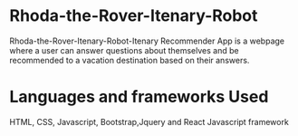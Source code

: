 # Rhoda-the-Rover-Itenary-Robot
Rhoda-the-Rover-Itenary-Robot-Itenary Recommender App is a webpage where a user can answer questions about themselves and 
be recommended to a vacation destination based on their answers.

# Languages and frameworks Used
HTML, CSS, Javascript, Bootstrap,Jquery and React Javascript framework
